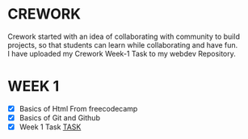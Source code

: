 # **CREWORK** 
Crework started with an idea of collaborating with community to build projects, so that students can learn while collaborating and have fun. 
<br> I have uploaded my Crework Week-1 Task to my webdev Repository.

# **WEEK 1**
- [x] Basics of Html From freecodecamp
- [x] Basics of Git and Github
- [x] Week 1 Task [TASK]()
